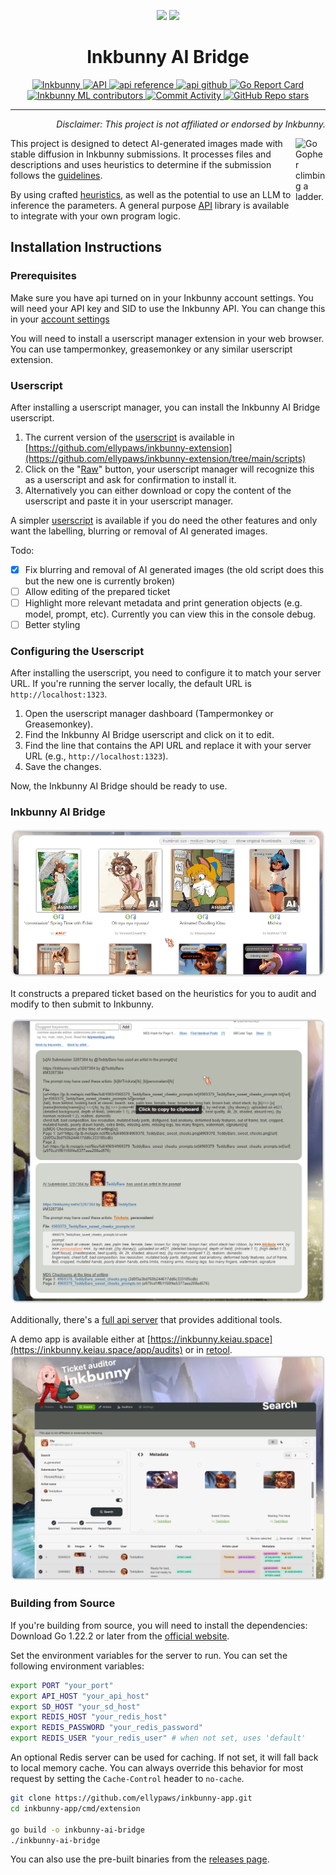 <p align="center">
  <img src="https://inkbunny.net/images81/elephant/logo/bunny.png" width="100" />
  <img src="https://inkbunny.net/images81/elephant/logo/text.png" width="300" />
  <br>
  <h1 align="center">Inkbunny AI Bridge</h1>
</p>

<p align="center">
  <a href="https://inkbunny.net/">
    <img alt="Inkbunny" src="https://img.shields.io/badge/website-inkbunny.net-blue">
  </a>
  <a href="https://wiki.inkbunny.net/wiki/API">
    <img alt="API" src="https://img.shields.io/badge/api-inkbunny.net-blue">
  </a>
  <a href="https://pkg.go.dev/github.com/ellypaws/inkbunny/api">
    <img alt="api reference" src="https://img.shields.io/badge/api-inkbunny/api-007d9c?logo=go&logoColor=white">
  </a>
  <a href="https://github.com/ellypaws/inkbunny">
    <img alt="api github" src="https://img.shields.io/badge/github-inkbunny/api-007d9c?logo=github&logoColor=white">
  </a>
  <a href="https://goreportcard.com/report/github.com/ellypaws/inkbunny-app">
    <img src="https://goreportcard.com/badge/github.com/ellypaws/inkbunny-app" alt="Go Report Card" />
  </a>
  <br>
  <a href="https://github.com/ellypaws/inkbunny-app/graphs/contributors">
    <img alt="Inkbunny ML contributors" src="https://img.shields.io/github/contributors/ellypaws/inkbunny-app">
  </a>
  <a href="https://github.com/ellypaws/inkbunny-app/commits/main">
    <img alt="Commit Activity" src="https://img.shields.io/github/commit-activity/m/ellypaws/inkbunny-app">
  </a>
  <a href="https://github.com/ellypaws/inkbunny-app">
    <img alt="GitHub Repo stars" src="https://img.shields.io/github/stars/ellypaws/inkbunny-app?style=social">
  </a>
</p>

--------------

<p align="right"><i>Disclaimer: This project is not affiliated or endorsed by Inkbunny.</i></p>

<img src="https://go.dev/images/gophers/ladder.svg" width="48" alt="Go Gopher climbing a ladder." align="right">

This project is designed to detect AI-generated images made with stable diffusion in Inkbunny submissions. It processes files and descriptions and uses heuristics to determine if the submission follows the [guidelines](https://wiki.inkbunny.net/wiki/ACP#AI).

By using crafted [heuristics](https://github.com/ellypaws/inkbunny-sd),
as well as the potential to use an LLM to inference the parameters.
A general purpose [API](../api) library is available to integrate with your own program logic.

## Installation Instructions

### Prerequisites

Make sure you have api turned on in your Inkbunny account settings. You will need your API key and SID to
use the Inkbunny API. You can change this in
your [account settings](https://inkbunny.net/account.php#:~:text=API%20(External%20Scripting))

You will need to install a userscript manager extension in your web browser. You can use tampermonkey, greasemonkey or any similar userscript extension.

### Userscript

After installing a userscript manager, you can install the Inkbunny AI Bridge userscript.

1. The current version of the [userscript](https://github.com/ellypaws/inkbunny-extension/blob/main/scripts/Inkbunny%20AI%20bridge.user.js) is available in [https://github.com/ellypaws/inkbunny-extension](https://github.com/ellypaws/inkbunny-extension/tree/main/scripts)
2. Click on the "[Raw](https://github.com/ellypaws/inkbunny-extension/raw/main/scripts/Inkbunny%20AI%20bridge.user.js)" button, your userscript manager will recognize this as a userscript and ask for confirmation to install it.
3. Alternatively you can either download or copy the content of the userscript and paste it in your userscript manager.

A simpler [userscript](https://github.com/ellypaws/inkbunny-extension/blob/main/scripts/Inkbunny%20AI%20detector.user.js) is available if you do need the other features and only want the labelling, blurring or removal of AI generated images.

Todo:
 - [x] Fix blurring and removal of AI generated images (the old script does this but the new one is currently broken) 
 - [ ] Allow editing of the prepared ticket
 - [ ] Highlight more relevant metadata and print generation objects (e.g. model, prompt, etc). Currently you can view this in the console debug.
 - [ ] Better styling

### Configuring the Userscript

After installing the userscript, you need to configure it to match your server URL. If you're running the server locally, the default URL is `http://localhost:1323`.

1. Open the userscript manager dashboard (Tampermonkey or Greasemonkey).
2. Find the Inkbunny AI Bridge userscript and click on it to edit.
3. Find the line that contains the API URL and replace it with your server URL (e.g., `http://localhost:1323`).
4. Save the changes.

Now, the Inkbunny AI Bridge should be ready to use.

### Inkbunny AI Bridge

![Inkbunny AI Bridge](doc/screenshot.png)

It constructs a prepared ticket based on the heuristics for you to audit and modify to then submit to Inkbunny.

![Ticket](doc/ticket.png)

Additionally, there's a [full api server](../server) that provides additional tools.

A demo app is available either at [https://inkbunny.keiau.space](https://inkbunny.keiau.space/app/audits) or in [retool](https://inkbunny.retool.com).
![Inkbunny Ticket Auditor](../server/doc/screenshot.png)

### Building from Source

If you're building from source, you will need to install the dependencies:
Download Go 1.22.2 or later from the [official website](https://golang.org/dl/).

Set the environment variables for the server to run. You can set the following environment variables:

```bash
export PORT "your_port"
export API_HOST "your_api_host"
export SD_HOST "your_sd_host"
export REDIS_HOST "your_redis_host"
export REDIS_PASSWORD "your_redis_password"
export REDIS_USER "your_redis_user" # when not set, uses 'default'
```

An optional Redis server can be used for caching.
If not set, it will fall back to local memory cache.
You can always override this behavior for most request by setting the `Cache-Control` header to `no-cache`.


```bash
git clone https://github.com/ellypaws/inkbunny-app.git
cd inkbunny-app/cmd/extension

go build -o inkbunny-ai-bridge
./inkbunny-ai-bridge
```

You can also use the pre-built binaries from the [releases page](https://github.com/ellypaws/inkbunny-extension/releases).